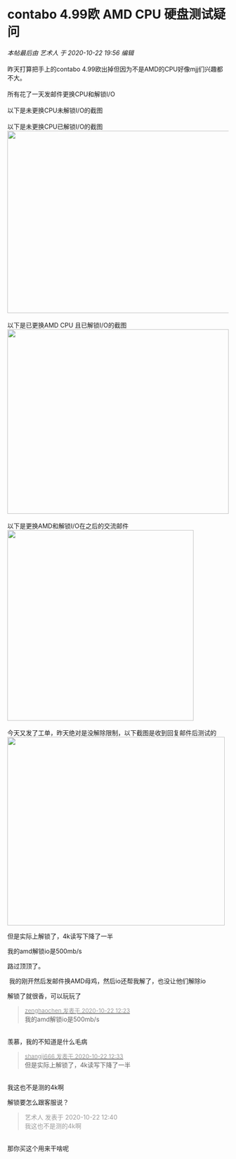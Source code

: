 # contabo 4.99欧 AMD CPU 硬盘测试疑问


<i class="pstatus"> 本帖最后由 艺术人 于 2020-10-22 19:56 编辑 </i><br />
<br />
昨天打算把手上的contabo 4.99欧出掉但因为不是AMD的CPU好像mjj们兴趣都不大。<br />
<br />
所有花了一天发邮件更换CPU和解锁I/O<br />
<br />
以下是未更换CPU未解锁I/O的截图<br />
<img id="aimg_UdbJX" onclick="zoom(this, this.src, 0, 0, 0)" class="zoom" src="https://s1.ax1x.com/2020/10/21/BCeCMn.png" onmouseover="img_onmouseoverfunc(this)" onload="thumbImg(this)" border="0" alt="" /><br />
<br />
以下是未更换CPU已解锁I/O的截图<br />
<img id="aimg_Bl2Zq" onclick="zoom(this, this.src, 0, 0, 0)" class="zoom" width="512" height="415" src="https://s1.ax1x.com/2020/10/22/BiyM8K.png" border="0" alt="" /><br />
<br />
以下是已更换AMD CPU 且已解锁I/O的截图<br />
<img id="aimg_imco3" onclick="zoom(this, this.src, 0, 0, 0)" class="zoom" width="504" height="420" src="https://s1.ax1x.com/2020/10/22/Biy6Vs.png" border="0" alt="" /><br />
<br />
以下是更换AMD和解锁I/O在之后的交流邮件<br />
<img id="aimg_nd8pQ" onclick="zoom(this, this.src, 0, 0, 0)" class="zoom" width="424" height="434" src="https://s1.ax1x.com/2020/10/22/Bi6Rwd.png" border="0" alt="" /><br />
<br />
今天又发了工单，昨天绝对是没解除限制，以下截图是收到回复邮件后测试的<br />
<img id="aimg_eqpJ9" onclick="zoom(this, this.src, 0, 0, 0)" class="zoom" width="495" height="429" src="https://s1.ax1x.com/2020/10/22/BFRBdg.png" border="0" alt="" /><br />


但是实际上解锁了，4k读写下降了一半

我的amd解锁io是500mb/s<img src="static/image/smiley/default/lol.gif" smilieid="12" border="0" alt="" /><img src="static/image/smiley/default/lol.gif" smilieid="12" border="0" alt="" />

路过顶顶了。&nbsp; &nbsp;&nbsp; &nbsp;&nbsp; &nbsp;&nbsp; &nbsp; 

<img src="static/image/smiley/default/lol.gif" smilieid="12" border="0" alt="" /> 我的刚开然后发邮件换AMD母鸡，然后io还帮我解了，也没让他们解除io

解锁了就很香，可以玩玩了

<div class="quote"><blockquote><font size="2"><a href="https://www.hostloc.com/forum.php?mod=redirect&amp;goto=findpost&amp;pid=9335400&amp;ptid=757108" target="_blank"><font color="#999999">zenghaochen 发表于 2020-10-22 12:23</font></a></font><br />
我的amd解锁io是500mb/s</blockquote></div><br />
羡慕，我的不知道是什么毛病

<div class="quote"><blockquote><font size="2"><a href="https://www.hostloc.com/forum.php?mod=redirect&amp;goto=findpost&amp;pid=9335445&amp;ptid=757108" target="_blank"><font color="#999999">shangji666 发表于 2020-10-22 12:33</font></a></font><br />
但是实际上解锁了，4k读写下降了一半</blockquote></div><br />
我这也不是测的4k啊

解锁要怎么跟客服说？

<div class="quote"><blockquote><font color="#999999">艺术人 发表于 2020-10-22 12:40</font><br />
<font color="#999999">我这也不是测的4k啊</font></blockquote></div><br />
那你买这个用来干啥呢
